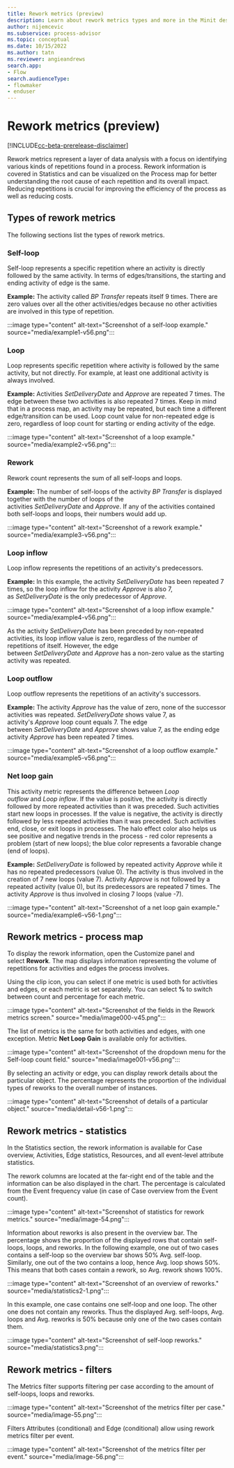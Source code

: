 ```yaml
---
title: Rework metrics (preview)
description: Learn about rework metrics types and more in the Minit desktop application in process advisor.
author: nijemcevic
ms.subservice: process-advisor
ms.topic: conceptual
ms.date: 10/15/2022
ms.author: tatn
ms.reviewer: angieandrews
search.app:
- Flow
search.audienceType:
- flowmaker
- enduser
---
```


# Rework metrics (preview)

[!INCLUDE[cc-beta-prerelease-disclaimer](../includes/cc-beta-prerelease-disclaimer.md)]

Rework metrics represent a layer of data analysis with a focus on identifying various kinds of repetitions found in a process. Rework information is covered in Statistics and can be visualized on the Process map for better understanding the root cause of each repetition and its overall impact. Reducing repetitions is crucial for improving the efficiency of the process as well as reducing costs.

## Types of rework metrics

The following sections list the types of rework metrics.

### Self-loop

Self-loop represents a specific repetition where an activity is directly followed by the same activity. In terms of edges/transitions, the starting and ending activity of edge is the same.

**Example:** The activity called *BP Transfer* repeats itself 9 times. There are zero values over all the other activities/edges because no other activities are involved in this type of repetition.

:::image type="content" alt-text="Screenshot of a self-loop example." source="media/example1-v56.png":::

### Loop

Loop represents specific repetition where activity is followed by the same activity, but not directly. For example, at least one additional activity is always involved.

**Example:** Activities *SetDeliveryDate* and *Approve* are repeated 7 times. The edge between these two activities is also repeated 7 times. Keep in mind that in a process map, an activity may be repeated, but each time a different edge/transition can be used. Loop count value for non-repeated edge is zero, regardless of loop count for starting or ending activity of the edge.

:::image type="content" alt-text="Screenshot of a loop example." source="media/example2-v56.png":::

### Rework

Rework count represents the sum of all self-loops and loops.

**Example:** The number of self-loops of the activity *BP Transfer* is displayed together with the number of loops of the activities *SetDeliveryDate* and *Approve*. If any of the activities contained both self-loops and loops, their numbers would add up.

:::image type="content" alt-text="Screenshot of a rework example." source="media/example3-v56.png":::

### Loop inflow

Loop inflow represents the repetitions of an activity's predecessors.

**Example:** In this example, the activity *SetDeliveryDate* has been repeated 7 times, so the loop inflow for the activity *Approve* is also 7, as *SetDeliveryDate* is the only predecessor of *Approve*.

:::image type="content" alt-text="Screenshot of a loop inflow example." source="media/example4-v56.png":::

As the activity *SetDeliveryDate* has been preceded by non-repeated activities, its loop inflow value is zero, regardless of the number of repetitions of itself. However, the edge between *SetDeliveryDate* and *Approve* has a non-zero value as the starting activity was repeated.

### Loop outflow

Loop outflow represents the repetitions of an activity's successors.

**Example:** The activity *Approve* has the value of zero, none of the successor activities was repeated. *SetDeliveryDate* shows value 7, as activity's *Approve* loop count equals 7. The edge between *SetDeliveryDate* and *Approve* shows value 7, as the ending edge activity *Approve* has been repeated 7 times.

:::image type="content" alt-text="Screenshot of a loop outflow example." source="media/example5-v56.png":::

### Net loop gain

This activity metric represents the difference between *Loop outflow* and *Loop inflow*. If the value is positive, the activity is directly followed by more repeated activities than it was preceded. Such activities start new loops in processes. If the value is negative, the activity is directly followed by less repeated activities than it was preceded. Such activities end, close, or exit loops in processes. The halo effect color also helps us see positive and negative trends in the process - red color represents a problem (start of new loops); the blue color represents a favorable change (end of loops).

**Example:** *SetDeliveryDate* is followed by repeated activity *Approve* while it has no repeated predecessors (value 0). The activity is thus involved in the creation of 7 new loops (value 7). Activity *Approve* is not followed by a repeated activity (value 0), but its predecessors are repeated 7 times. The activity *Approve* is thus involved in closing 7 loops (value -7).

:::image type="content" alt-text="Screenshot of a net loop gain example." source="media/example6-v56-1.png":::

## Rework metrics - process map

To display the rework information, open the Customize panel and select **Rework**. The map displays information representing the volume of repetitions for activities and edges the process involves.

Using the clip icon, you can select if one metric is used both for activities and edges, or each metric is set separately. You can select **%** to switch between count and percentage for each metric.

:::image type="content" alt-text="Screenshot of the fields in the Rework metrics screen." source="media/image000-v45.png":::

The list of metrics is the same for both activities and edges, with one exception. Metric **Net Loop Gain** is available only for activities.

:::image type="content" alt-text="Screenshot of the dropdown menu for the Self-loop count field." source="media/image001-v56.png":::

By selecting an activity or edge, you can display rework details about the particular object. The percentage represents the proportion of the individual types of reworks to the overall number of instances.

:::image type="content" alt-text="Screenshot of details of a particular object." source="media/detail-v56-1.png":::

## Rework metrics - statistics

In the Statistics section, the rework information is available for Case overview, Activities, Edge statistics, Resources, and all event-level attribute statistics.

The rework columns are located at the far-right end of the table and the information can be also displayed in the chart. The percentage is calculated from the Event frequency value (in case of Case overview from the Event count).

:::image type="content" alt-text="Screenshot of statistics for rework metrics." source="media/image-54.png":::

Information about reworks is also present in the overview bar. The percentage shows the proportion of the displayed rows that contain self-loops, loops, and reworks. In the following example, one out of two cases contains a self-loop so the overview bar shows 50% Avg. self-loop. Similarly, one out of the two contains a loop, hence Avg. loop shows 50%. This means that both cases contain a rework, so Avg. rework shows 100%.

:::image type="content" alt-text="Screenshot of an overview of reworks." source="media/statistics2-1.png":::

In this example, one case contains one self-loop and one loop. The other one does not contain any reworks. Thus the displayed Avg. self-loops, Avg. loops and Avg. reworks is 50% because only one of the two cases contain them.

:::image type="content" alt-text="Screenshot of self-loop reworks." source="media/statistics3.png":::

## Rework metrics - filters

The Metrics filter supports filtering per case according to the amount of self-loops, loops and reworks.

:::image type="content" alt-text="Screenshot of the metrics filter per case." source="media/image-55.png":::

Filters Attributes (conditional) and Edge (conditional) allow using rework metrics filter per event.

:::image type="content" alt-text="Screenshot of the metrics filter per event." source="media/image-56.png":::

